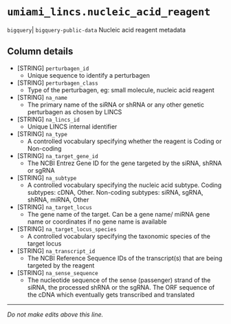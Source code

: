 # `umiami_lincs.nucleic_acid_reagent`
`bigquery`| `bigquery-public-data`
Nucleic acid reagent metadata

## Column details
* [STRING]    `perturbagen_id`
  - Unique sequence to identify a perturbagen
* [STRING]    `perturbagen_class`
  - Type of the perturbagen, eg: small molecule, nucleic acid reagent
* [STRING]    `na_name`
  - The primary name of the siRNA or shRNA or any other genetic perturbagen as chosen by LINCS
* [STRING]    `na_lincs_id`
  - Unique LINCS internal identifier
* [STRING]    `na_type`
  - A controlled vocabulary specifying whether the reagent is Coding or Non-coding
* [STRING]    `na_target_gene_id`
  - The NCBI Entrez Gene ID for the gene targeted by the siRNA, shRNA or sgRNA
* [STRING]    `na_subtype`
  - A controlled vocabulary specifying the nucleic acid subtype. Coding subtypes: cDNA, Other. Non-coding subtypes: siRNA, sgRNA, shRNA, miRNA, Other
* [STRING]    `na_target_locus`
  - The gene name of the target. Can be a gene name/ miRNA gene name or coordinates if no gene name is available
* [STRING]    `na_target_locus_species`
  - A controlled vocabulary specifying the taxonomic species of the target locus
* [STRING]    `na_transcript_id`
  - The NCBI Reference Sequence IDs of the transcript(s) that are being targeted by the reagent
* [STRING]    `na_sense_sequence`
  - The nucleotide sequence of the sense (passenger) strand of the siRNA, the processed shRNA or the sgRNA. The ORF sequence of the cDNA which eventually gets transcribed and translated

-------------------------------------------------------------------------------
*Do not make edits above this line.*
